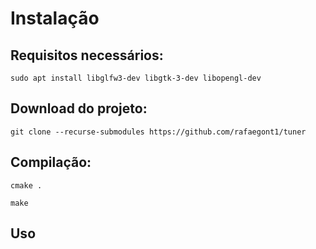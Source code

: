 # Instalação

## Requisitos necessários:
```sudo apt install libglfw3-dev libgtk-3-dev libopengl-dev```

## Download do projeto:
```git clone --recurse-submodules https://github.com/rafaegont1/tuner ```

## Compilação:

```cmake .```

```make```

## Uso

